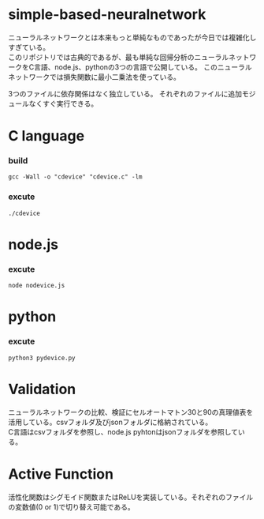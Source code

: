 # simple-based-neuralnetwork
ニューラルネットワークとは本来もっと単純なものであったが今日では複雑化しすぎている。  
このリポジトリでは古典的であるが、最も単純な回帰分析のニューラルネットワークをC言語、node.js、pythonの3つの言語で公開している。
このニューラルネットワークでは損失関数に最小二乗法を使っている。

3つのファイルに依存関係はなく独立している。
それぞれのファイルに追加モジュールなくすぐ実行できる。

# C language  
### build
`gcc -Wall -o "cdevice" "cdevice.c" -lm`
### excute
`./cdevice`
  
# node.js
### excute
`node nodevice.js`

# python
### excute
`python3 pydevice.py`


# Validation
ニューラルネットワークの比較、検証にセルオートマトン30と90の真理値表を活用している。csvフォルダ及びjsonフォルダに格納されている。  
C言語はcsvフォルダを参照し、node.js pyhtonはjsonフォルダを参照している。

# Active Function
活性化関数はシグモイド関数またはReLUを実装している。それぞれのファイルの変数値(0 or 1)で切り替え可能である。
